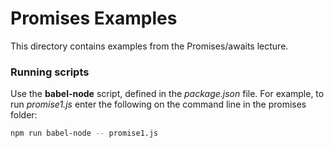 # Promises Examples

This directory contains examples from the Promises/awaits lecture.

### Running scripts
Use the **babel-node** script, defined in the *package.json* file. For example, to run *promise1.js* enter the following on the command line in the promises folder:

~~~bash
npm run babel-node -- promise1.js
~~~
